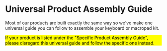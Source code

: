 # Universal Product Assembly Guide

Most of our products are built exactly the same way so we've make one universal guide you can follow to assemble your keyboard or macropad kit. 

<div style="background-color: yellow; color: black;">If your product is listed under the "Specific Product Assembly Guide", please disregard this universal guide and follow the specific one instead.</div>